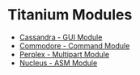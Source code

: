 # Titanium Modules

- [Cassandra - GUI Module](#)
- [Commodore - Command Module](#)
- [Perplex - Multipart Module](#)
- [Nucleus - ASM Module](#)